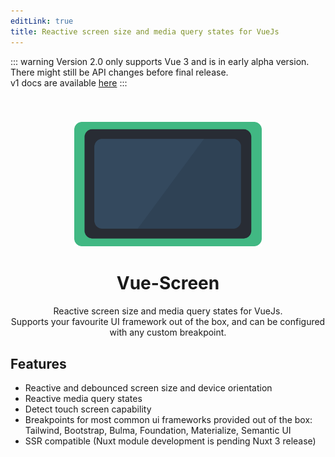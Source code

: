 ```yaml
---
editLink: true
title: Reactive screen size and media query states for VueJs
---
```

::: warning
Version 2.0 only supports Vue 3 and is in early alpha version. There might still be API changes before final release.<br> v1 docs are available [here](https://github.com/reegodev/vue-screen/tree/v1.5.3#vuescreen)
:::
<br>
<div style="text-align: center">
<img src="/logo.svg" alt="VueScreen logo" width="300" style="margin-top: 40px" />

# Vue-Screen

Reactive screen size and media query states for VueJs.<br>
Supports your favourite UI framework out of the box, and can be configured with any custom breakpoint.

</div>

## Features
- Reactive and debounced screen size and device orientation
- Reactive media query states
- Detect touch screen capability
- Breakpoints for most common ui frameworks provided out of the box: <br>Tailwind, Bootstrap, Bulma, Foundation, Materialize, Semantic UI
- SSR compatible (Nuxt module development is pending Nuxt 3 release)
